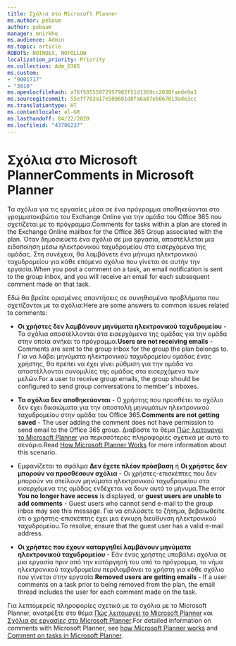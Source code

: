 ```yaml
---
title: Σχόλια στο Microsoft Planner
ms.author: pebaum
author: pebaum
manager: mnirkhe
ms.audience: Admin
ms.topic: article
ROBOTS: NOINDEX, NOFOLLOW
localization_priority: Priority
ms.collection: Adm_O365
ms.custom:
- "9001717"
- "3810"
ms.openlocfilehash: a76f50555972957982f51d1369cc2030faede9a3
ms.sourcegitcommit: 55eff703a17e500681d8fa6a87eb067019ade3cc
ms.translationtype: HT
ms.contentlocale: el-GR
ms.lasthandoff: 04/22/2020
ms.locfileid: "43706237"
---
```

# <a name="comments-in-microsoft-planner"></a><span data-ttu-id="b2fca-102">Σχόλια στο Microsoft Planner</span><span class="sxs-lookup"><span data-stu-id="b2fca-102">Comments in Microsoft Planner</span></span>

<span data-ttu-id="b2fca-103">Τα σχόλια για τις εργασίες μέσα σε ένα πρόγραμμα αποθηκεύονται στο γραμματοκιβώτιο του Exchange Online για την ομάδα του Office 365 που σχετίζεται με το πρόγραμμα.</span><span class="sxs-lookup"><span data-stu-id="b2fca-103">Comments for tasks within a plan are stored in the Exchange Online mailbox for the Office 365 Group associated with the plan.</span></span>  <span data-ttu-id="b2fca-104">Όταν δημοσιεύετε ένα σχόλιο σε μια εργασία, αποστέλλεται μια ειδοποίηση μέσω ηλεκτρονικού ταχυδρομείου στα εισερχόμενα της ομάδας. Στη συνέχεια, θα λαμβάνετε ένα μήνυμα ηλεκτρονικού ταχυδρομείου για κάθε επόμενο σχόλιο που γίνεται σε αυτήν την εργασία.</span><span class="sxs-lookup"><span data-stu-id="b2fca-104">When you post a comment on a task, an email notification is sent to the group inbox, and you will receive an email for each subsequent comment made on that task.</span></span>

<span data-ttu-id="b2fca-105">Εδώ θα βρείτε ορισμένες απαντήσεις σε συνηθισμένα προβλήματα που σχετίζονται με τα σχόλια:</span><span class="sxs-lookup"><span data-stu-id="b2fca-105">Here are some answers to common issues related to comments:</span></span>

- <span data-ttu-id="b2fca-106">**Οι χρήστες δεν λαμβάνουν μηνύματα ηλεκτρονικού ταχυδρομείου** - Τα σχόλια αποστέλλονται στα εισερχόμενα της ομάδας για την ομάδα στην οποία ανήκει το πρόγραμμα.</span><span class="sxs-lookup"><span data-stu-id="b2fca-106">**Users are not receiving emails** - Comments are sent to the group inbox for the group the plan belongs to.</span></span> <span data-ttu-id="b2fca-107">Για να λάβει μηνύματα ηλεκτρονικού ταχυδρομείου ομάδας ένας χρήστης, θα πρέπει να έχει γίνει ρύθμιση για την ομάδα να αποστέλλονται συνομιλίες της ομάδας στα εισερχόμενα των μελών.</span><span class="sxs-lookup"><span data-stu-id="b2fca-107">For a user to receive group emails, the group should be configured to send group conversations to member's inboxes.</span></span>

- <span data-ttu-id="b2fca-108">**Τα σχόλια δεν αποθηκεύονται** - Ο χρήστης που προσθέτει το σχόλιο δεν έχει δικαιώματα για την αποστολή μηνυμάτων ηλεκτρονικού ταχυδρομείου στην ομάδα του Office 365.</span><span class="sxs-lookup"><span data-stu-id="b2fca-108">**Comments are not getting saved** -  The user adding the comment does not have permission to send email to the Office 365 group.</span></span> <span data-ttu-id="b2fca-109">Διαβάστε το θέμα [Πώς λειτουργεί το Microsoft Planner](https://techcommunity.microsoft.com/t5/planner-blog/how-microsoft-planner-works/ba-p/1214736) για περισσότερες πληροφορίες σχετικά με αυτό το σενάριο.</span><span class="sxs-lookup"><span data-stu-id="b2fca-109">Read [How Microsoft Planner Works](https://techcommunity.microsoft.com/t5/planner-blog/how-microsoft-planner-works/ba-p/1214736) for more information about this scenario.</span></span>

- <span data-ttu-id="b2fca-110">Εμφανίζεται το σφάλμα **Δεν έχετε πλέον πρόσβαση** ή **Οι χρήστες δεν μπορούν να προσθέσουν σχόλια** - Οι χρήστες-επισκέπτες που δεν μπορούν να στείλουν μηνύματα ηλεκτρονικού ταχυδρομείου στα εισερχόμενα της ομάδας ενδέχεται να δουν αυτό το μήνυμα.</span><span class="sxs-lookup"><span data-stu-id="b2fca-110">The error **You no longer have access** is displayed, or **guest users are unable to add comments** - Guest users who cannot send e-mail to the group inbox may see this message.</span></span> <span data-ttu-id="b2fca-111">Για να επιλύσετε το ζήτημα, βεβαιωθείτε ότι ο χρήστης-επισκέπτης έχει μια έγκυρη διεύθυνση ηλεκτρονικού ταχυδρομείου.</span><span class="sxs-lookup"><span data-stu-id="b2fca-111">To resolve, ensure that the guest user has a valid e-mail address.</span></span>

- <span data-ttu-id="b2fca-112">**Οι χρήστες που έχουν καταργηθεί λαμβάνουν μηνύματα ηλεκτρονικού ταχυδρομείου** - Εάν ένας χρήστης υποβάλει σχόλια σε μια εργασία πριν από την κατάργησή του από το πρόγραμμα, το νήμα ηλεκτρονικού ταχυδρομείου περιλαμβάνει το χρήστη για κάθε σχόλιο που γίνεται στην εργασία.</span><span class="sxs-lookup"><span data-stu-id="b2fca-112">**Removed users are getting emails** -  If a user comments on a task prior to being removed from the plan, the email thread includes the user for each comment made on the task.</span></span>

<span data-ttu-id="b2fca-113">Για λεπτομερείς πληροφορίες σχετικά με τα σχόλια με το Microsoft Planner, ανατρέξτε στο θέμα [Πώς λειτουργεί το Microsoft Planner](https://techcommunity.microsoft.com/t5/planner-blog/how-microsoft-planner-works/ba-p/1214736) και [Σχόλια σε εργασίες στο Microsoft Planner](https://support.microsoft.com/office/comment-on-tasks-in-microsoft-planner-fd4aedde-7785-4cd0-96ee-122fbc9140e1).</span><span class="sxs-lookup"><span data-stu-id="b2fca-113">For detailed information on comments with Microsoft Planner, see [how Microsoft Planner works](https://techcommunity.microsoft.com/t5/planner-blog/how-microsoft-planner-works/ba-p/1214736) and [Comment on tasks in Microsoft Planner](https://support.microsoft.com/office/comment-on-tasks-in-microsoft-planner-fd4aedde-7785-4cd0-96ee-122fbc9140e1).</span></span>
